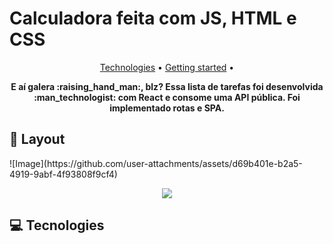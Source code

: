 # Calculadora feita com JS, HTML e CSS

<p align="center">
 <a href="#technologies">Technologies</a> • 
 <a href="#started">Getting started</a> • 
</p>

<p align="center">
    <b>E aí galera :raising_hand_man:, blz? Essa lista de tarefas foi desenvolvida :man_technologist: com React e consome uma API pública. Foi implementado rotas e SPA.</b>
</p>

<h2 id="layout">🎨 Layout</h2>
 ![Image](https://github.com/user-attachments/assets/d69b401e-b2a5-4919-9abf-4f93808f9cf4)
</p>
<p align="center">
    <img src="https://github.com/user-attachments/assets/d69b401e-b2a5-4919-9abf-4f93808f9cf4">
</p>

<h2 id="technologies">💻 Tecnologies</h2>
